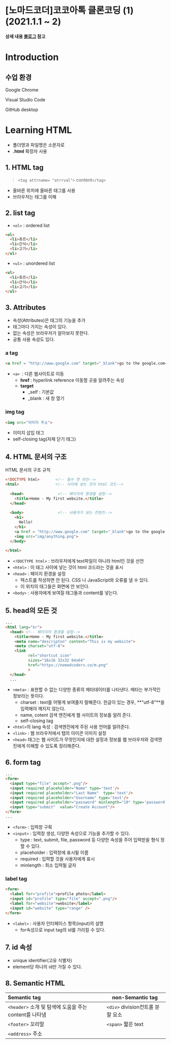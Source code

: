 # [노마드코더]코코아톡 클론코딩 (1)(2021.1.1 ~ 2)



**상세 내용 [블로그](https://greedysiru.tistory.com/89) 참고**



# Introduction

## 수업 환경

Google Chrome

Visual Studio Code

GitHub desktop



# Learning HTML

* 폴더명과 파일명은 소문자로
* **.html** 확장자 사용



## 1. HTML tag

>`<tag attrname= "atrrval">` content`</tag>`

* 올바른 위치에 올바른 태그를 사용
* 브라우저는 태그를 이해



## 2. list tag

* `<ol>`  : ordered list

```html
<ol>
  <li>츄르</li>
  <li>간식</li>
  <li>고기</li>
</ol>
```

* `<ul>` : unordered list

```html
<ul>
  <li>츄르</li>
  <li>간식</li>
  <li>고기</li>
</ul>
```



## 3.  Attributes

* 속성(Attributes)은 태그의 기능을 추가
* 태그마다 가지는 속성이 있다.
* 없는 속성은 브라우저가 알아보지 못한다.
* 공통 사용 속성도 있다.



### a tag

```html
<a href = "http://www.google.com" target="_blank">go to the google.com</a>
```

* `<a> `: 다른 웹사이트로 이동
  * **href** : hyperlink reference 이동할 곳을 알려주는 속성
  * **target**
    * _self : 기본값
    * _blank : 새 창 열기



### img tag

```html
<img src="이미지 주소">
```

* 이미지 삽입 태그
* self-closing tag(자체 닫기 태그)



## 4. HTML 문서의 구조

HTML 문서의 구조 규칙

```html
<!DOCTYPE html>       <!-- 필수 첫 라인-->
<html>                <!-- 사이에 넣는 것이 html 코드-->
  
  <head>               <!-- 페이지의 환경을 설정-->
    <title>Home - My first website.</title>
  </head>
  
  <body>               <!-- 사용자가 보는 컨텐츠-->
    <h1>
      Hello!
    </h1>
    <a href = "http://www.google.com" target="_blank">go to the google.com</a>
    <img src="img/anything.png">
  </body>
  
</html>
```

* `<!DOCTYPE html>` : 브라우저에게 text파일이 아니라 html인 것을 선언
* `<html>` : 이 태그 사이에 넣는 것이 html 코드라는 것을 표시
* `<head>` : 페이지 환경을 설정
  * 텍스트를 작성하면 안 된다. CSS 나 JavaScript와 오류를 낼 수 있다.
  * 이 위치의 태그들은 화면에 안 보인다.
* `<body>` : 사용자에게 보여질 태그들과 content를 넣는다.



## 5. head의 모든 것

```html
...
<html lang="kr">
  <head> <!-- 페이지의 환경을 설정-->
    <title>Home - My first website.</title>
    <meta name="descripton" content="This is my website">
    <meta charset="utf-8">
    <link 
          rel="shortcut icon" 
          sizes="16x16 32x32 64x64" 
          href="https://nomadcoders.co/m.png"
          >
  </head>
  ...
```

* `<meta>` : 표현할 수 없는 다양한 종류의 메타데이터를 나타낸다. 메타는 부가적인 정보라는 뜻이다.
  * charset : text를 어떻게 보여줄지 말해준다. 한글이 있는 경우, **"utf-8"**을 입력해야 깨지지 않는다.
  * name, cotent  검색 엔진에게 웹 사이트의 정보를 알려 준다.
  * self-closing tag
* `<html>`의 lang 속성 : 검색엔진에게 주된 사용 언어를 알려준다.
* `<link>` : 웹 브라우저에서 탭의 아이콘 이미지 설정
* `<head>` 태그는 웹 사이트가 무엇인지에 대한 설정과 정보를 웹 브라우저와 검색엔진에게 이해할 수 있도록 정리해준다.



## 6. form tag

```html
...
<form>
  <input type="file" accept=".png"/>
  <input required placeholder="Name" type='text'/>
  <input required placeholder="Last Name"  type='text'/>
  <input required placeholder="Username" type='text'/>
  <input required placeholder="password" minlength="10" type='password'/>
  <input type="submit"  value="Create Account"/>
</form>
...
```

* `<form>` : 입력창 구획
* `<input>` : 입력창 생성, 다양한 속성으로 기능을 추가할 수 있다.
  * type : text, submit, file, password 등 다양한 속성을 주어 입력받을 형식 정할 수 있다.
  * placeholder : 입력창에 표시될 이름
  * required : 입력할 것을 사용자에게 표시
  * minlength : 최소 입력될 글자



### label tag

```html
<form>
  <label for="profile">profile photo</label>
  <input id="profile" type="file" accept=".png"/>
  <label for="website">website</label>
  <input id="website" type="range" />
</form>
```

* `<label>` : 사용자 인터페이스 항목(input)의 설명
  * for속성으로 input tag의 id를 가리킬 수 있다.



## 7. id 속성

* unique identifier(고유 식별자)
* element당 하나의 id만 가질 수 있다.



## 8. Semantic HTML

| Semantic tag                                           | non-Semantic tag                 |
| :----------------------------------------------------- | -------------------------------- |
| `<header>` 소개 및 탐색에 도움을 주는 content를 나타냄 | `<div>` division컨트롤 분할 요소 |
| `<footer>` 꼬리말                                      | `<span>` 짧은 text               |
| `<address>` 주소                                       |                                  |

